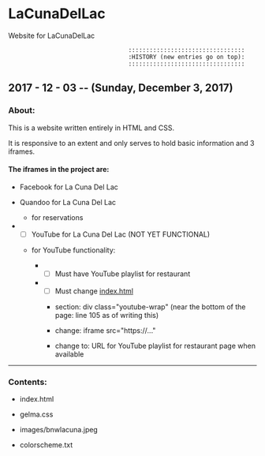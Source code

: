 # LaCunaDelLac
Website for LaCunaDelLac




                                      :::::::::::::::::::::::::::::::::
                                      :HISTORY (new entries go on top):
                                      :::::::::::::::::::::::::::::::::



## 2017 - 12 - 03 -- (Sunday, December 3, 2017)


### About:


This is a website written entirely in HTML and CSS.

It is responsive to an extent and only serves to hold basic information and 3 iframes.


#### The iframes in the project are:

- Facebook for La Cuna Del Lac

- Quandoo for La Cuna Del Lac

  - for reservations

- - [ ] YouTube for La Cuna Del Lac (NOT YET FUNCTIONAL)

  - for YouTube functionality:
    
      - - [ ] Must have YouTube playlist for restaurant
    
      - - [ ] Must change [index.html](https://github.com/lessthanjake328/LaCunaDelLac/blob/master/index.html)
      
        - section: div class="youtube-wrap" (near the bottom of the page: line 105 as of writing this)
      
        - change: iframe src="https://..."
      
        - change to: URL for YouTube playlist for restaurant page when available


---


### Contents:

- index.html

- gelma.css

- images/bnwlacuna.jpeg

- colorscheme.txt


